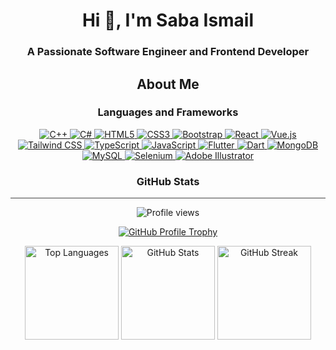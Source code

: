 <h1 align="center">Hi 👋, I'm Saba Ismail</h1>
<h3 align="center">A Passionate Software Engineer and Frontend Developer</h3>

<h2 align="center">About Me</h2>

<h3 align="center">Languages and Frameworks</h3>
<p align="center">
  <a href="https://www.w3schools.com/cpp/" target="_blank" rel="noreferrer">
    <img src="https://img.shields.io/badge/C++-00599C?style=for-the-badge&logo=cplusplus&logoColor=white" alt="C++"/>
  </a>
  <a href="https://www.w3schools.com/cs/" target="_blank" rel="noreferrer">
    <img src="https://img.shields.io/badge/C%23-239120?style=for-the-badge&logo=csharp&logoColor=white" alt="C#"/>
  </a>
  <a href="https://www.w3.org/html/" target="_blank" rel="noreferrer">
    <img src="https://img.shields.io/badge/HTML5-E34F26?style=for-the-badge&logo=html5&logoColor=white" alt="HTML5"/>
  </a>
  <a href="https://www.w3schools.com/css/" target="_blank" rel="noreferrer">
    <img src="https://img.shields.io/badge/CSS3-1572B6?style=for-the-badge&logo=css3&logoColor=white" alt="CSS3"/>
  </a>
  <a href="https://getbootstrap.com" target="_blank" rel="noreferrer">
    <img src="https://img.shields.io/badge/Bootstrap-563D7C?style=for-the-badge&logo=bootstrap&logoColor=white" alt="Bootstrap"/>
  </a>
  <a href="https://reactjs.org/" target="_blank" rel="noreferrer">
    <img src="https://img.shields.io/badge/React-20232A?style=for-the-badge&logo=react&logoColor=61DAFB" alt="React"/>
  </a>
  <a href="https://vuejs.org/" target="_blank" rel="noreferrer">
    <img src="https://img.shields.io/badge/Vue.js-35495E?style=for-the-badge&logo=vue.js&logoColor=4FC08D" alt="Vue.js"/>
  </a>
  <a href="https://tailwindcss.com/" target="_blank" rel="noreferrer">
    <img src="https://img.shields.io/badge/TailwindCSS-38B2AC?style=for-the-badge&logo=tailwindcss&logoColor=white" alt="Tailwind CSS"/>
  </a>
  <a href="https://www.typescriptlang.org/" target="_blank" rel="noreferrer">
    <img src="https://img.shields.io/badge/TypeScript-3178C6?style=for-the-badge&logo=typescript&logoColor=white" alt="TypeScript"/>
  </a>
  <a href="https://developer.mozilla.org/en-US/docs/Web/JavaScript" target="_blank" rel="noreferrer">
    <img src="https://img.shields.io/badge/JavaScript-F7DF1E?style=for-the-badge&logo=javascript&logoColor=black" alt="JavaScript"/>
  </a>
  <a href="https://flutter.dev" target="_blank" rel="noreferrer">
    <img src="https://img.shields.io/badge/Flutter-02569B?style=for-the-badge&logo=flutter&logoColor=white" alt="Flutter"/>
  </a>
  <a href="https://dart.dev" target="_blank" rel="noreferrer">
    <img src="https://img.shields.io/badge/Dart-0175C2?style=for-the-badge&logo=dart&logoColor=white" alt="Dart"/>
  </a>
  <a href="https://www.mongodb.com/" target="_blank" rel="noreferrer">
    <img src="https://img.shields.io/badge/MongoDB-47A248?style=for-the-badge&logo=mongodb&logoColor=white" alt="MongoDB"/>
  </a>
  <a href="https://www.mysql.com/" target="_blank" rel="noreferrer">
    <img src="https://img.shields.io/badge/MySQL-4479A1?style=for-the-badge&logo=mysql&logoColor=white" alt="MySQL"/>
  </a>
  <a href="https://www.selenium.dev" target="_blank" rel="noreferrer">
    <img src="https://img.shields.io/badge/Selenium-43B02A?style=for-the-badge&logo=selenium&logoColor=white" alt="Selenium"/>
  </a>
  <a href="https://www.adobe.com/in/products/illustrator.html" target="_blank" rel="noreferrer">
    <img src="https://img.shields.io/badge/Adobe%20Illustrator-FF9A00?style=for-the-badge&logo=adobeillustrator&logoColor=white" alt="Adobe Illustrator"/>
  </a>
</p>

<h3 align="center">GitHub Stats</h3>
<hr style="height:1px; border:none; background-color:#444; width:100%;" />

<p align="center">
  <img src="https://komarev.com/ghpvc/?username=sabaismail&label=Profile%20views&color=0e75b6&style=flat" alt="Profile views" />
</p>

<p align="center">
  <a href="https://github.com/ryo-ma/github-profile-trophy">
    <img src="https://github-profile-trophy.vercel.app/?username=sabaismail&theme=radical&margin-w=15&margin-h=15&column=7&no-bg=true&no-frame=true" alt="GitHub Profile Trophy" />
  </a>
</p>

<p align="center">
  <img height="150" src="https://github-readme-stats.vercel.app/api/top-langs?username=sabaismail&show_icons=true&locale=en&layout=compact&theme=radical" alt="Top Languages" />
  <img height="150" src="https://github-readme-stats.vercel.app/api?username=sabaismail&show_icons=true&locale=en&theme=radical" alt="GitHub Stats" />
  <img height="150" src="https://github-readme-streak-stats.herokuapp.com/?user=sabaismail&theme=radical" alt="GitHub Streak" />
</p>
